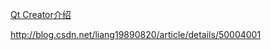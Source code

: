 [Qt Creator介绍](http://blog.csdn.net/liang19890820/article/details/50004001)

http://blog.csdn.net/liang19890820/article/details/50004001


